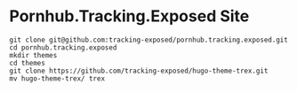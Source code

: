 Pornhub.Tracking.Exposed Site
=============================

```
git clone git@github.com:tracking-exposed/pornhub.tracking.exposed.git 
cd pornhub.tracking.exposed
mkdir themes
cd themes
git clone https://github.com/tracking-exposed/hugo-theme-trex.git
mv hugo-theme-trex/ trex
```


